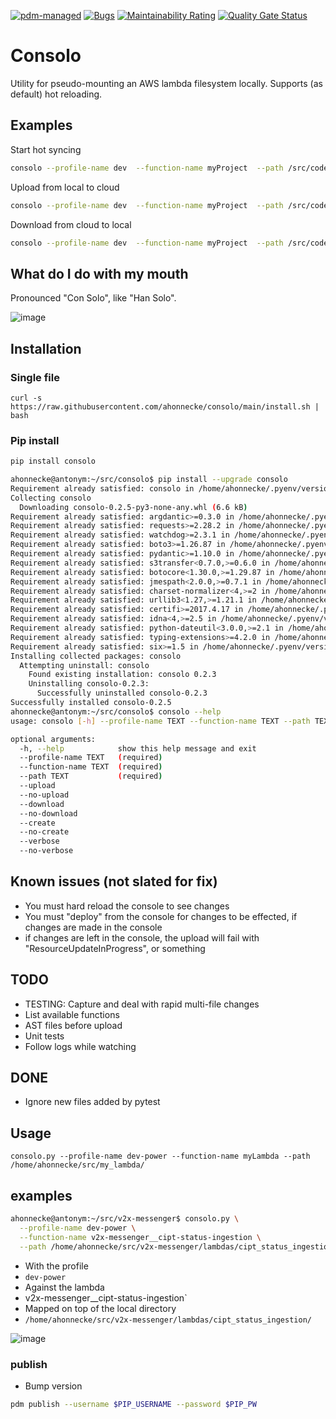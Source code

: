 [![pdm-managed](https://img.shields.io/badge/pdm-managed-blueviolet)](https://pdm.fming.dev)
[![Bugs](https://sonarcloud.io/api/project_badges/measure?project=ahonnecke_consolo&metric=bugs)](https://sonarcloud.io/summary/new_code?id=ahonnecke_consolo)
[![Maintainability Rating](https://sonarcloud.io/api/project_badges/measure?project=ahonnecke_consolo&metric=sqale_rating)](https://sonarcloud.io/summary/new_code?id=ahonnecke_consolo)
[![Quality Gate
Status](https://sonarcloud.io/api/project_badges/measure?project=ahonnecke_consolo&metric=alert_status)](https://sonarcloud.io/summary/new_code?id=ahonnecke_consolo)

# Consolo

Utility for pseudo-mounting an AWS lambda filesystem locally.
Supports (as default) hot reloading.

## Examples

Start hot syncing
``` bash
consolo --profile-name dev  --function-name myProject  --path /src/code/myproject
```

Upload from local to cloud
``` bash
consolo --profile-name dev  --function-name myProject  --path /src/code/myproject --upload
```

Download from cloud to local
``` bash
consolo --profile-name dev  --function-name myProject  --path /src/code/myproject --download
```

## What do I do with my mouth
Pronounced "Con Solo", like "Han Solo".

![image](https://user-images.githubusercontent.com/419355/220446135-92ac6915-da21-4a29-8fd1-13bfe723433a.png)

## Installation

### Single file

`curl -s https://raw.githubusercontent.com/ahonnecke/consolo/main/install.sh | bash`

### Pip install

``` bash
pip install consolo
```

``` bash
ahonnecke@antonym:~/src/consolo$ pip install --upgrade consolo
Requirement already satisfied: consolo in /home/ahonnecke/.pyenv/versions/3.8.13/lib/python3.8/site-packages (0.2.3)
Collecting consolo
  Downloading consolo-0.2.5-py3-none-any.whl (6.6 kB)
Requirement already satisfied: argdantic>=0.3.0 in /home/ahonnecke/.pyenv/versions/3.8.13/lib/python3.8/site-packages (from consolo) (0.3.0)
Requirement already satisfied: requests>=2.28.2 in /home/ahonnecke/.pyenv/versions/3.8.13/lib/python3.8/site-packages (from consolo) (2.28.2)
Requirement already satisfied: watchdog>=2.3.1 in /home/ahonnecke/.pyenv/versions/3.8.13/lib/python3.8/site-packages (from consolo) (2.3.1)
Requirement already satisfied: boto3>=1.26.87 in /home/ahonnecke/.pyenv/versions/3.8.13/lib/python3.8/site-packages (from consolo) (1.26.87)
Requirement already satisfied: pydantic>=1.10.0 in /home/ahonnecke/.pyenv/versions/3.8.13/lib/python3.8/site-packages (from argdantic>=0.3.0->consolo) (1.10.4)
Requirement already satisfied: s3transfer<0.7.0,>=0.6.0 in /home/ahonnecke/.pyenv/versions/3.8.13/lib/python3.8/site-packages (from boto3>=1.26.87->consolo) (0.6.0)
Requirement already satisfied: botocore<1.30.0,>=1.29.87 in /home/ahonnecke/.pyenv/versions/3.8.13/lib/python3.8/site-packages (from boto3>=1.26.87->consolo) (1.29.87)
Requirement already satisfied: jmespath<2.0.0,>=0.7.1 in /home/ahonnecke/.pyenv/versions/3.8.13/lib/python3.8/site-packages (from boto3>=1.26.87->consolo) (1.0.1)
Requirement already satisfied: charset-normalizer<4,>=2 in /home/ahonnecke/.pyenv/versions/3.8.13/lib/python3.8/site-packages (from requests>=2.28.2->consolo) (2.1.1)
Requirement already satisfied: urllib3<1.27,>=1.21.1 in /home/ahonnecke/.pyenv/versions/3.8.13/lib/python3.8/site-packages (from requests>=2.28.2->consolo) (1.26.14)
Requirement already satisfied: certifi>=2017.4.17 in /home/ahonnecke/.pyenv/versions/3.8.13/lib/python3.8/site-packages (from requests>=2.28.2->consolo) (2022.12.7)
Requirement already satisfied: idna<4,>=2.5 in /home/ahonnecke/.pyenv/versions/3.8.13/lib/python3.8/site-packages (from requests>=2.28.2->consolo) (3.4)
Requirement already satisfied: python-dateutil<3.0.0,>=2.1 in /home/ahonnecke/.pyenv/versions/3.8.13/lib/python3.8/site-packages (from botocore<1.30.0,>=1.29.87->boto3>=1.26.87->consolo) (2.8.2)
Requirement already satisfied: typing-extensions>=4.2.0 in /home/ahonnecke/.pyenv/versions/3.8.13/lib/python3.8/site-packages (from pydantic>=1.10.0->argdantic>=0.3.0->consolo) (4.4.0)
Requirement already satisfied: six>=1.5 in /home/ahonnecke/.pyenv/versions/3.8.13/lib/python3.8/site-packages (from python-dateutil<3.0.0,>=2.1->botocore<1.30.0,>=1.29.87->boto3>=1.26.87->consolo) (1.16.0)
Installing collected packages: consolo
  Attempting uninstall: consolo
    Found existing installation: consolo 0.2.3
    Uninstalling consolo-0.2.3:
      Successfully uninstalled consolo-0.2.3
Successfully installed consolo-0.2.5
ahonnecke@antonym:~/src/consolo$ consolo --help
usage: consolo [-h] --profile-name TEXT --function-name TEXT --path TEXT [--upload | --no-upload] [--download | --no-download] [--create | --no-create] [--verbose | --no-verbose]

optional arguments:
  -h, --help            show this help message and exit
  --profile-name TEXT   (required)
  --function-name TEXT  (required)
  --path TEXT           (required)
  --upload
  --no-upload
  --download
  --no-download
  --create
  --no-create
  --verbose
  --no-verbose
```

## Known issues (not slated for fix)
- You must hard reload the console to see changes
- You must "deploy" from the console for changes to be effected, if changes are
  made in the console
- if changes are left in the console, the upload will fail with
  "ResourceUpdateInProgress", or something

## TODO

- TESTING: Capture and deal with rapid multi-file changes
- List available functions
- AST files before upload
- Unit tests
- Follow logs while watching

## DONE

- Ignore new files added by pytest

## Usage

`consolo.py --profile-name dev-power --function-name myLambda --path /home/ahonnecke/src/my_lambda/`

## examples

``` bash
ahonnecke@antonym:~/src/v2x-messenger$ consolo.py \
  --profile-name dev-power \
  --function-name v2x-messenger__cipt-status-ingestion \
  --path /home/ahonnecke/src/v2x-messenger/lambdas/cipt_status_ingestion/
```

- With the profile 
 - `dev-power`
- Against the lambda 
 - v2x-messenger__cipt-status-ingestion`
- Mapped on top of the local directory
 - `/home/ahonnecke/src/v2x-messenger/lambdas/cipt_status_ingestion/`

![image](https://user-images.githubusercontent.com/419355/220725338-aa16369b-b27c-442d-b2e2-d60ca64cf7fc.png)

### publish

 * Bump version

``` bash
pdm publish --username $PIP_USERNAME --password $PIP_PW
```
